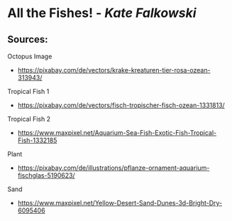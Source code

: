 # All the Fishes! - *Kate Falkowski*
## Sources:
Octopus Image
- https://pixabay.com/de/vectors/krake-kreaturen-tier-rosa-ozean-313943/

Tropical Fish 1
- https://pixabay.com/de/vectors/fisch-tropischer-fisch-ozean-1331813/ 

Tropical Fish 2
- https://www.maxpixel.net/Aquarium-Sea-Fish-Exotic-Fish-Tropical-Fish-1332185 

Plant
- https://pixabay.com/de/illustrations/pflanze-ornament-aquarium-fischglas-5190623/

Sand
- https://www.maxpixel.net/Yellow-Desert-Sand-Dunes-3d-Bright-Dry-6095406
